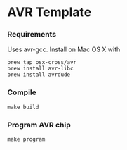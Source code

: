 # AVR Template

### Requirements

Uses avr-gcc. Install on Mac OS X with

```
brew tap osx-cross/avr
brew install avr-libc
brew install avrdude
```

### Compile

`make build`

### Program AVR chip

`make program`